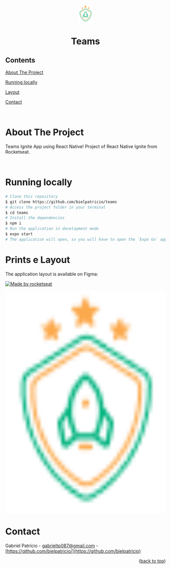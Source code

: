 <div id="top"></div>

<!-- PROJECT LOGO -->

<br />
<div align="center">
  <img src="src/assets/logo.png" alt="Logo">
  <h1 align="center">Teams</h3>
</div>

<!-- TABLE OF CONTENTS -->

## Contents

<p align="center">
    <p><a href="#about-the-project" title=" go to About the Project">About The Project</a></p>
    <p><a href="#running-locally" title=" go to Running locally">Running locally</a></p>
    <p><a href="#prints-e-layout" title=" go to Prints e Layout">Layout</a></p>
    <p><a href="#contact" title=" go to Contact">Contact</a></p>
  </p>

<br>
<!-- ABOUT THE PROJECT -->

# About The Project

Teams Ignite App using React Native! Project of React Native Ignite from Rocketseat.

<br>

# Running locally

```bash
# Clone this repository
$ git clone https://github.com/bielpatricio/teams
# Access the project folder in your terminal
$ cd teams
# Install the dependencies
$ npm i
# Run the application in development mode
$ expo start
# The application will open, so you will have to open the `Expo Go` app on your smartphone and read the QR Code on your terminal
```

# Prints e Layout

The application layout is available on Figma:

<a href="https://www.figma.com/file/OAZ5OEbUVG9ZE4zPo91dsZ/Ignite-Teams-(Community)?node-id=37%3A6&t=0UEtzsCbHkoJ0t86-0">
  <img alt="Made by rocketseat" src="https://img.shields.io/badge/Acessar%20Layout%20-Figma-%2304D361">
</a>
<br>


<p align="center" style="display: flex; align-items: flex-start; justify-content: center;">
  <img src="src/assets/logo.png" alt="Foto 1"  height="700">
  <br>

<br>

# Contact

Gabriel Patrício - gabrieltp087@gmail.com - [https://github.com/bielpatricio/](https://github.com/bielpatricio)

<p align="right">(<a href="#top">back to top</a>)</p>
